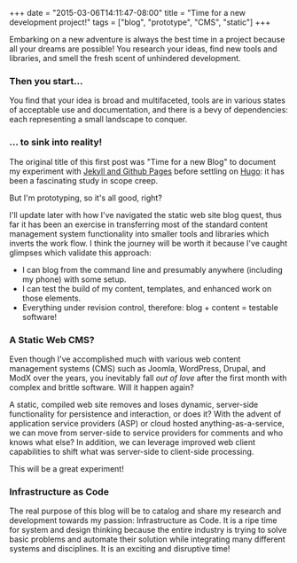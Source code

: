 +++
date = "2015-03-06T14:11:47-08:00"
title = "Time for a new development project!"
tags = ["blog", "prototype", "CMS", "static"]
+++

Embarking on a new adventure is always the best time in a project because all your dreams
 are possible! You research your ideas, find new tools and libraries, and smell the fresh
 scent of unhindered development.

### Then you start...

You find that your idea is broad and multifaceted, tools are in various states of acceptable
 use and documentation, and there is a bevy of dependencies: each representing a small
 landscape to conquer.

### ... to sink into reality!

The original title of this first post was "Time for a new Blog" to document my experiment
 with [Jekyll and Github Pages](http://jekyllrb.com/docs/github-pages/) before settling on
 [Hugo](http://gohugo.io/overview/introduction/): it has been a fascinating study in scope creep.

But I'm prototyping, so it's all good, right?

I'll update later with how I've navigated the static web site blog quest, thus far it has been an
 exercise in transferring most of the standard content management system functionality into
 smaller tools and libraries which inverts the work flow. I think the journey will be worth
 it because I've caught glimpses which validate this approach:

- I can blog from the command line and presumably anywhere (including my phone) with some setup.
- I can test the build of my content, templates, and enhanced work on those elements.
- Everything under revision control, therefore: blog + content = testable software!

### A Static Web CMS?

Even though I've accomplished much with various web content management systems (CMS) such as
 Joomla, WordPress, Drupal, and ModX over the years, you inevitably fall *out of love* after
 the first month with complex and brittle software. Will it happen again?

A static, compiled web site removes and loses dynamic, server-side functionality for persistence and
interaction, or does it? With the advent of application service providers (ASP) or cloud hosted
anything-as-a-service, we can move from server-side to service providers for comments and
who knows what else? In addition, we can leverage improved web client capabilities to shift
what was server-side to client-side processing.

This will be a great experiment!

### Infrastructure as Code

The real purpose of this blog will be to catalog and share my research and development towards my passion:
Infrastructure as Code. It is a ripe time for system and design thinking because the entire industry is
trying to solve basic problems and automate their solution while integrating many different systems and
disciplines. It is an exciting and disruptive time!
